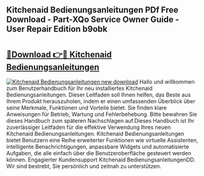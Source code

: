 ## Kitchenaid Bedienungsanleitungen PDf Free Download - Part-XQo Service Owner Guide - User Repair Edition b9obk

# <h2><a href="http://df0tuof.blite.top/?on=Kitchenaid+Bedienungsanleitungen">🔗Download 👉🔴 Kitchenaid Bedienungsanleitungen</a></h2>

[![Kitchenaid Bedienungsanleitungen new download](https://i.imgur.com/lujVjoI.png)](http://df0tuof.blite.top/?on=Kitchenaid+Bedienungsanleitungen)
Hallo und willkommen zum Benutzerhandbuch für Ihr neu installiertes Kitchenaid Bedienungsanleitungen. Dieser Leitfaden soll Ihnen helfen, das Beste aus Ihrem Produkt herauszuholen, indem er einen umfassenden Überblick über seine Merkmale, Funktionen und Vorteile bietet. Sie finden klare Anweisungen für Betrieb, Wartung und Fehlerbehebung. Bitte bewahren Sie dieses Handbuch zum späteren Nachschlagen auf.Dieses Handbuch ist Ihr zuverlässiger Leitfaden für die effektive Verwendung Ihres neuen Kitchenaid Bedienungsanleitungen. Kitchenaid Bedienungsanleitungen bietet Benutzern eine Reihe erweiterter Funktionen wie virtuelle Assistenten, intelligente Benachrichtigungen, anpassbare Widgets und automatisierte Aufgaben, die alle einfach über die Benutzeroberfläche gesteuert werden können. Engagierter Kundensupport Kitchenaid BedienungsanleitungenDD. Wir sind bestrebt, Sie persönlich und zeitnah zu unterstützen.
